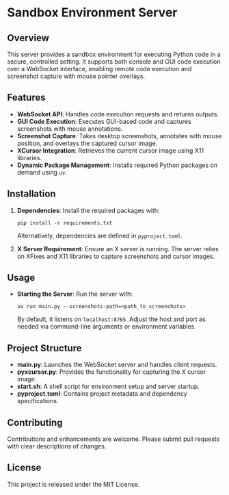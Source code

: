 # Sandbox Environment Server

## Overview

This server provides a sandbox environment for executing Python code in a secure, controlled setting. It supports both console and GUI code execution over a WebSocket interface, enabling remote code execution and screenshot capture with mouse pointer overlays.

## Features

- **WebSocket API**: Handles code execution requests and returns outputs.
- **GUI Code Execution**: Executes GUI-based code and captures screenshots with mouse annotations.
- **Screenshot Capture**: Takes desktop screenshots, annotates with mouse position, and overlays the captured cursor image.
- **XCursor Integration**: Retrieves the current cursor image using X11 libraries.
- **Dynamic Package Management**: Installs required Python packages on demand using `uv`.

## Installation

1. **Dependencies**:
   Install the required packages with:

   ```
   pip install -r requirements.txt
   ```

   Alternatively, dependencies are defined in `pyproject.toml`.

2. **X Server Requirement**:
   Ensure an X server is running. The server relies on XFixes and X11 libraries to capture screenshots and cursor images.

## Usage

- **Starting the Server**:
  Run the server with:
  ```
  uv run main.py --screenshots-path=<path_to_screenshots>
  ```
  By default, it listens on `localhost:8765`. Adjust the host and port as needed via command-line arguments or environment variables.

## Project Structure

- **main.py**: Launches the WebSocket server and handles client requests.
- **pyxcursor.py**: Provides the functionality for capturing the X cursor image.
- **start.sh**: A shell script for environment setup and server startup.
- **pyproject.toml**: Contains project metadata and dependency specifications.

## Contributing

Contributions and enhancements are welcome. Please submit pull requests with clear descriptions of changes.

## License

This project is released under the MIT License.
